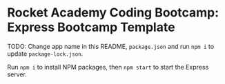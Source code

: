 # Rocket Academy Coding Bootcamp: Express Bootcamp Template

TODO: Change app name in this README, `package.json` and run `npm i` to update `package-lock.json`.

Run `npm i` to install NPM packages, then `npm start` to start the Express server.
